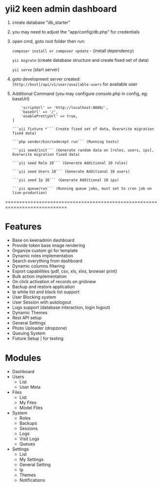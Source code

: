 # yii2 keen admin dashboard
1) create database "db_starter"
2) you may need to adjust the "app/config/db.php" for credentials
3) open cmd, goto root folder then run:

	```composer install or composer update``` - (install dependency)
	
	```yii migrate``` (create database structure and create fixed set of data)
	
	```yii serve``` (start server)

4) goto development server created: ```[http://host]/api/v1/user/available-users``` for available user
5) Additional Command (you may configure console.php in config, eg: baseUrl)
	
	```urlManager => [
	    'scriptUrl' => 'http://localhost:8080/',
	    'baseUrl' => '/',
	    'enablePrettyUrl' => true,
	]

	```yii fixture *``` Create fixed set of data, Overwrite migration fixed data)

	```php vendor/bin/codecept run``` (Running tests)

	```yii seed/init``` (Generate random data on [roles, users, ips], Overwrite migration fixed data)

	```yii seed Role 10``` (Generate Additional 10 roles)

	```yii seed Users 10``` (Generate Additional 10 users)

	```yii seed Ip 10``` (Generate Additional 10 ips)

	```yii queue/run``` (Running queue jobs, must set to cron job on live-production)

============================================================================


# Features
* Base on keenadmin dashboard
* Provide token base image rendering
* Organize custom gii for template
* Dynamic roles implementation
* Search everything from dashboard
* Dynamic columns filtering
* Export capabilities (pdf, csv, xls, xlxs, browser print)
* Bulk action implementation
* On click activation of records on gridview
* Backup and restore application
* Ip white list and black list support
* User Blocking system
* User Session with autologout
* Logs support (database interaction, login logout)
* Dynamic Themes
* Rest API setup
* General Settings
* Photo Uploader (dropzone)
* Queuing System
* Fixture Setup | for testing

# Modules
* Dashboard
* Users
	* List
	* User Meta
* Files
	* List
	* My Files
	* Model Files
* System
	* Roles
	* Backups
	* Sessions
	* Logs
	* Visit Logs
	* Queues
* Settings
	* List
	* My Settings
	* General Setting
	* Ip
	* Themes
	* Notifications
